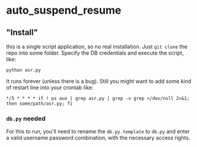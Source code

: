 # auto_suspend_resume

## "Install"

this is a single script application, so no real installation.
Just `git clone` the repo into some folder. Specify the DB credentials and execute the
script, like:

    python asr.py

It runs forever (unless there is a bug). Still you might want to add some kind
of restart line into your crontab like:

    */5 * * * * if ! ps aux | grep asr.py | grep -v grep >/dev/null 2>&1; then some/path/asr.py; fi


### `db.py` needed

For this to run, you'll need to rename the `db.py.template` to `db.py`
and enter a valid username password combination, with the necessary access rights.

